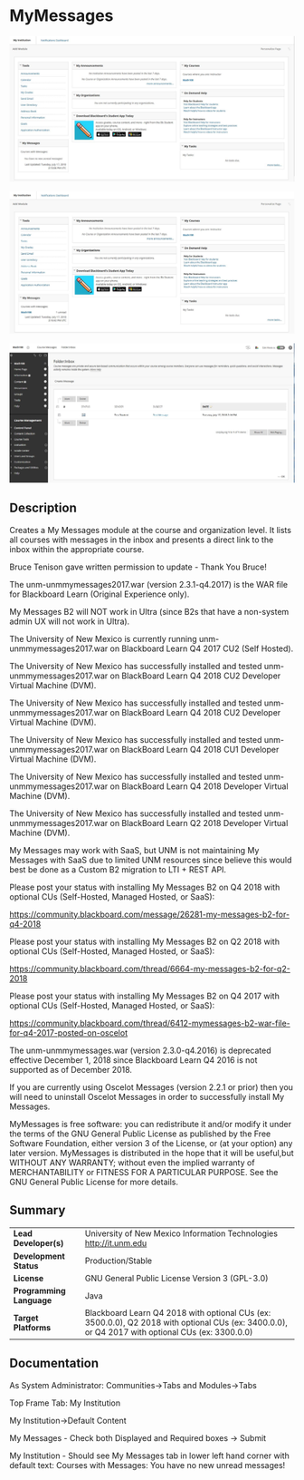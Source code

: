 # MyMessages
![Alt text](MyMessages_NoMessages.png?raw=true "Screen Shot of My Messages Module with No (Course) Messages")

![Alt text](MyMessages_OneMessage.png?raw=true "Screen Shot of My Messages Module with One (Course) Message")

![Alt text](MyMessages_OneMessage_AfterLinkClick.png?raw=true "Screen Shot with One (Course) Message after clicking link")

## Description
Creates a My Messages module at the course and organization level. It lists all courses with messages in the inbox and presents a direct link to the inbox within the appropriate course.

Bruce Tenison gave written permission to update - Thank You Bruce!

The unm-unmmymessages2017.war (version 2.3.1-q4.2017) is the WAR file for Blackboard Learn (Original Experience only).

My Messages B2 will NOT work in Ultra (since B2s that have a non-system admin UX will not work in Ultra).

The University of New Mexico is currently running unm-unmmymessages2017.war on Blackboard Learn Q4 2017 CU2 (Self Hosted).

The University of New Mexico has successfully installed and tested unm-unmmymessages2017.war on BlackBoard Learn Q4 2018 CU2 Developer Virtual Machine (DVM).

The University of New Mexico has successfully installed and tested unm-unmmymessages2017.war on BlackBoard Learn Q4 2018 CU2 Developer Virtual Machine (DVM).

The University of New Mexico has successfully installed and tested unm-unmmymessages2017.war on BlackBoard Learn Q4 2018 CU1 Developer Virtual Machine (DVM).

The University of New Mexico has successfully installed and tested unm-unmmymessages2017.war on BlackBoard Learn Q4 2018 Developer Virtual Machine (DVM).

The University of New Mexico has successfully installed and tested unm-unmmymessages2017.war on BlackBoard Learn Q2 2018 Developer Virtual Machine (DVM).

My Messages may work with SaaS, but UNM is not maintaining My Messages with SaaS due to limited UNM resources since believe this would best be done as a Custom B2 migration to LTI + REST API.

Please post your status with installing My Messages B2 on Q4 2018 with optional CUs (Self-Hosted, Managed Hosted, or SaaS):

https://community.blackboard.com/message/26281-my-messages-b2-for-q4-2018

Please post your status with installing My Messages B2 on Q2 2018 with optional CUs (Self-Hosted, Managed Hosted, or SaaS):

https://community.blackboard.com/thread/6664-my-messages-b2-for-q2-2018

Please post your status with installing My Messages B2 on Q4 2017 with optional CUs (Self-Hosted, Managed Hosted, or SaaS):

https://community.blackboard.com/thread/6412-mymessages-b2-war-file-for-q4-2017-posted-on-oscelot 

The unm-unmmymessages.war (version 2.3.0-q4.2016) is deprecated effective December 1, 2018 since Blackboard Learn Q4 2016 is not supported as of December 2018.

If you are currently using Oscelot Messages (version 2.2.1 or prior) then you will need to uninstall Oscelot Messages in order to successfully install My Messages.

MyMessages is free software: you can redistribute it and/or modify it under the terms of the GNU General Public License as published by the Free Software Foundation, either version 3 of the License, or (at your option) any later version.
MyMessages is distributed in the hope that it will be useful,but WITHOUT ANY WARRANTY; without even the implied warranty of MERCHANTABILITY or FITNESS FOR A PARTICULAR PURPOSE.  See the GNU General Public License for more details.

## Summary

|     |     |
| --- | --- |
| **Lead Developer(s)** | University of New Mexico Information Technologies http://it.unm.edu |
| **Development Status** | Production/Stable |
| **License** | GNU General Public License Version 3 (GPL-3.0)|
| **Programming Language** | Java |
| **Target Platforms** | Blackboard Learn Q4 2018 with optional CUs (ex: 3500.0.0), Q2 2018 with optional CUs (ex: 3400.0.0), or Q4 2017 with optional CUs (ex: 3300.0.0) |

## Documentation

As System Administrator: Communities->Tabs and Modules->Tabs

Top Frame Tab: My Institution

My Institution->Default Content

My Messages - Check both Displayed and Required boxes -> Submit

My Institution - Should see My Messages tab in lower left hand corner with default text: Courses with Messages: You have no new unread messages!
